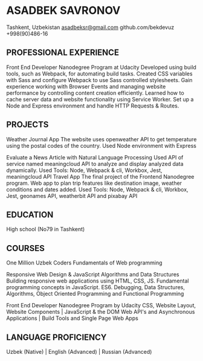 # ASADBEK SAVRONOV


Tashkent, Uzbekistan asadbeksr@gmail.com github.com/bekdevuz +998(90)486-16

## PROFESSIONAL EXPERIENCE

Front End Developer Nanodegree Program at Udacity
Developed using build tools, such as Webpack, for automating build tasks. Created CSS
variables with Sass and configure Webpack to use Sass controlled stylesheets. Gain
experience working with Browser Events and managing website performance by controlling
content creation efficiently. Learned how to cache server data and website functionality using
Service Worker. Set up a Node and Express environment and handle HTTP Requests &
Routes.

## PROJECTS

Weather Journal App
The website uses openweather API to get temperature using the postal codes of the
country. Used Node environment with Express

Evaluate a News Article with Natural Language Processing
Used API of service named meaningcloud API to analyze and display analyzed data
dynamically. Used Tools: Node, Webpack & cli, Workbox, Jest, meaningcloud API
Travel App
The final project of the Frontend Nanodegree program. Web app to plan trip features
like destination image, weather conditions and dates added. Used Tools: Node,
Webpack & cli, Workbox, Jest, geonames API, weatherbit API and pixabay API

## EDUCATION
High school (No79 in Tashkent)


## COURSES

One Million Uzbek Coders
Fundamentals of Web programming

Responsive Web Design &
JavaScript Algorithms and Data Structures
Building responsive web applications using HTML, CSS, JS. Fundamental programming
concepts in JavaScript. ES6. Debugging, Data Structures,
Algorithms, Object Oriented Programming and Functional Programming

Front End Developer Nanodegree Program by Udacity
CSS, Website Layout, Website Components | JavaScript & the DOM
Web API's and Asynchronous Applications | Build Tools and Single Page Web Apps

## LANGUAGE PROFICIENCY

Uzbek (Native) | English (Advanced) | Russian (Advanced)



